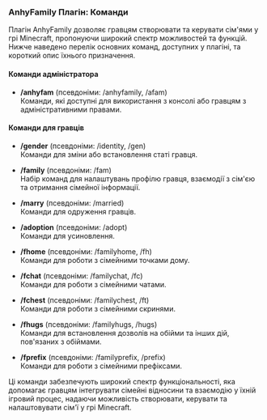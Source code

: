 ### AnhyFamily Плагін: Команди

Плагін AnhyFamily дозволяє гравцям створювати та керувати сім'ями у грі Minecraft, пропонуючи широкий спектр можливостей та функцій. Нижче наведено перелік основних команд, доступних у плагіні, та короткий опис їхнього призначення.

#### Команди адміністратора
- **/anhyfam** (псевдоніми: /anhyfamily, /afam)  
  Команди, які доступні для використання з консолі або гравцям з адміністративними правами.

#### Команди для гравців
- **/gender** (псевдоніми: /identity, /gen)  
  Команди для зміни або встановлення статі гравця.

- **/family** (псевдоніми: /fam)  
  Набір команд для налаштувань профілю гравця, взаємодії з сім'єю та отримання сімейної інформації.

- **/marry** (псевдоніми: /married)  
  Команди для одруження гравців.

- **/adoption** (псевдоніми: /adopt)  
  Команди для усиновлення.

- **/fhome** (псевдоніми: /familyhome, /fh)  
  Команди для роботи з сімейними точками дому.

- **/fchat** (псевдоніми: /familychat, /fc)  
  Команди для роботи з сімейними чатами.

- **/fchest** (псевдоніми: /familychest, /ft)  
  Команди для роботи з сімейними скринями.

- **/fhugs** (псевдоніми: /familyhugs, /hugs)  
  Команди для встановлення дозволів на обійми та інших дій, пов'язаних з обіймами.

- **/fprefix** (псевдоніми: /familyprefix, /prefix)  
  Команди для роботи з сімейними префіксами.

Ці команди забезпечують широкий спектр функціональності, яка допомагає гравцям інтегрувати сімейні відносини та взаємодію у їхній ігровий процес, надаючи можливість створювати, керувати та налаштовувати сім'ї у грі Minecraft.